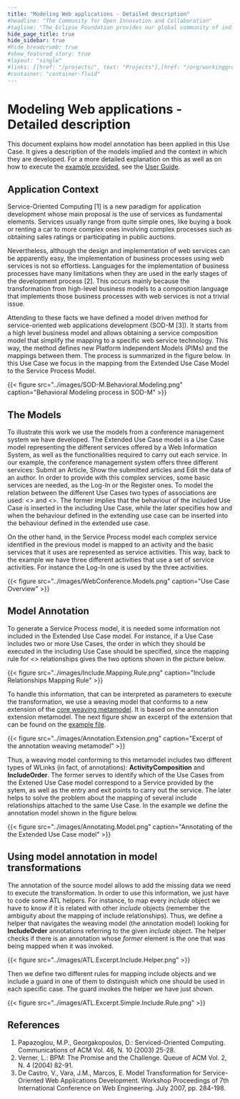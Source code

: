 ```yaml
---
title: "Modeling Web applications - Detailed description"
#headline: "The Community for Open Innovation and Collaboration"
#tagline: "The Eclipse Foundation provides our global community of individuals and organizations with a mature, scalable, and business-friendly environment for open source software collaboration and innovation."
hide_page_title: true
hide_sidebar: true
#hide_breadcrumb: true
#show_featured_story: true
#layout: "single"
#links: [[href: "/projects/", text: "Projects"],[href: "/org/workinggroups/", text: "Working Group"],[href: "/membership/", text: "Members"],[href: "/org/value", text: "Business Value"]]
#container: "container-fluid"
---
```


# Modeling Web applications - Detailed description

This document explains how model annotation has been applied in this Use Case. It gives a description of the models implied and the context in which they are developed. For a more detailed explanation on this as well as on how to execute the [example provided](../resources/SOD-M.zip), see the [User Guide](../resources/User.Guide.pdf).

## Application Context

Service-Oriented Computing [1] is a new paradigm for application development whose main proposal is the use of services as fundamental elements. Services usually range from quite simple ones, like buying a book or renting a car to more complex ones involving complex processes such as obtaining sales ratings or participating in public auctions.

Nevertheless, although the design and implementation of web services can be apparently easy, the implementation of business processes using web services is not so effortless. Languages for the implementation of business processes have many limitations when they are used in the early stages of the development process [2]. This occurs mainly because the transformation from high-level business models to a composition language that implements those business processes with web services is not a trivial issue.

Attending to these facts we have defined a model driven method for service-oriented web applications development (SOD-M [3]). It starts from a high level business model and allows obtaining a service composition model that simplify the mapping to a specific web service technology. This way, the method defines new Platform Independent Models (PIMs) and the mappings between them. The process is summarized in the figure below. In this Use Case we focus in the mapping from the Extended Use Case Model to the Service Process Model.

{{< figure src="../images/SOD-M.Behavioral.Modeling.png" caption="Behavioral Modeling process in SOD-M" >}}

##  The Models

To illustrate this work we use the models from a conference management system we have developed. The Extended Use Case model is a Use Case model representing the different services offered by a Web Information System, as well as the functionalities required to carry out each service. In our example, the conference management system offers three different services: Submit an Article, Show the submitted articles and Edit the data of an author. In order to provide with this complex services, some basic services are needed, as the Log-In or the Register ones. To model the relation between the different Use Cases two types of associations are used: <<include>> and <<extend>>. The former implies that the behaviour of the included Use Case is inserted in the including Use Case, while the later specifies how and when the behaviour defined in the extending use case can be inserted into the behaviour defined in the extended use case.

On the other hand, in the Service Process model each complex service identified in the previous model is mapped to an activity and the basic services that it uses are represented as service activities. This way, back to the example we have three different activities that use a set of service activities. For instance the Log-In one is used by the three activities.

{{< figure src="../images/WebConference.Models.png" caption="Use Case Overview" >}}

##  Model Annotation

To generate a Service Process model, it is needed some information not included in the Extended Use Case model. For instance, if a Use Case includes two or more Use Cases, the order in which they should be executed in the including Use Case should be specified, since the mapping rule for *<<include>>* relationships gives the two options shown in the picture below.

{{< figure src="../images/Include.Mapping.Rule.png" caption="Include Relationships Mapping Rule" >}}

To handle this information, that can be interpreted as parameters to execute the transformation, we use a weaving model that conforms to a new extension of the [core weaving metamodel](https://www.eclipse.org/gmt/amw/zoo/#AMW%20core). It is based on the annotation extension metamodel. The next figure show an excerpt of the extension that can be found on the [example file](../resources/SOD-M.zip).

{{< figure src="../images/Annotation.Extension.png" caption="Excerpt of the annotation weaving metamodel" >}}

Thus, a weaving model conforming to this metamodel includes two different types of WLinks (in fact, of annotations): **ActivityComposition** and **IncludeOrder**. The former serves to identify which of the Use Cases from the Extened Use Case model correspond to a Service provided by the sytem, as well as the entry and exit points to carry out the service. The later helps to solve the problem about the mapping of several include relationships attached to the same Use Case. In the example we define the annotation model shown in the figure below.

{{< figure src="../images/Annotating.Model.png" caption="Annotating of the the Extended Use Case model" >}}

## Using model annotation in model transformations

The annotation of the source model allows to add the missing data we need to execute the transformation. In order to use this information, we just have to code some ATL helpers. For instance, to map every *include* object we have to know if it is related with other *include* objects (remember the ambiguity about the mapping of include relationships). Thus, we define a helper that navigates the weaving model (the annotation model) looking for **IncludeOrder** annotations referring to the given *include* object. The helper checks if there is an annotation whose *former* element is the one that was being mapped when it was invoked.

{{< figure src="../images/ATL.Excerpt.Include.Helper.png" >}}

Then we define two different rules for mapping include objects and we include a guard in one of them to distinguish which one should be used in each specific case. The guard invokes the helper we have just shown.

{{< figure src="../images/ATL.Excerpt.Simple.Include.Rule.png" >}}

## References

  1. Papazoglou, M.P., Georgakopoulos, D.: Serviced-Oriented Computing. Communications of ACM Vol. 46, N. 10 (2003) 25-28.
  2. Verner, L.: BPM: The Promise and the Challenge. Queue of ACM Vol. 2, N. 4 (2004) 82-91.
  3. De Castro, V., Vara, J.M., Marcos, E. Model Transformation for Service-Oriented Web Applications Development. Workshop Proceedings of 7th International Conference on Web Engineering. July 2007, pp. 284-198.

